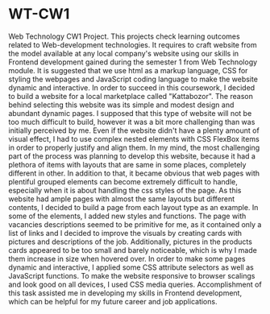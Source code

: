 # WT-CW1
Web Technology CW1 Project.
    This projects check learning outcomes related to Web-development technologies. It requires to craft website from the model available at any local company's website using our skills in Frontend development gained during the semester 1 from Web Technology module. It is suggested that we use html as a markup language, CSS for styling the webpages and JavaScript coding language to make the website dynamic and interactive. 
    In order to succeed in this coursework, I decided to build a website for a local marketplace called "Kattabozor". The reason behind selecting this website was its simple and modest design and abundant dynamic pages. I supposed that this type of website will not be too much difficult to build, however it was a bit more challenging than was initially perceived by me. Even if the website didn't have a plenty amount of visual effect, I had to use complex nested elements with CSS FlexBox items in order to properly justify and align them. In my mind, the most challenging part of the process was planning to develop this website, because it had a plethora of items with layouts that are same in some places, completely different in other. In addition to that, it became obvious that web pages with plentiful grouped elements can become extremely difficult to handle, especially when it is about handling the css styles of the page. 
    As this website had ample pages with almost the same layouts but different contents, I decided to build a page from each layout type as an example. In some of the elements, I added new styles and functions. The page with vacancies descriptions seemed to be primitive for me, as it contained only a list of links and I decided to improve the visuals by creating cards with pictures and descriptions of the job. Additionally, pictures in the products cards appeared to be too small and barely noticeable, which is why I made them increase in size when hovered over. In order to make some pages dynamic and interactive, I applied some CSS attribute selectors as well as JavaScript functions. To make the website responsive to browser scalings and look good on all devices, I used CSS media queries.
    Accomplishment of this task assisted me in developing my skills in Frontend development, which can be helpful for my future career and job applications.
